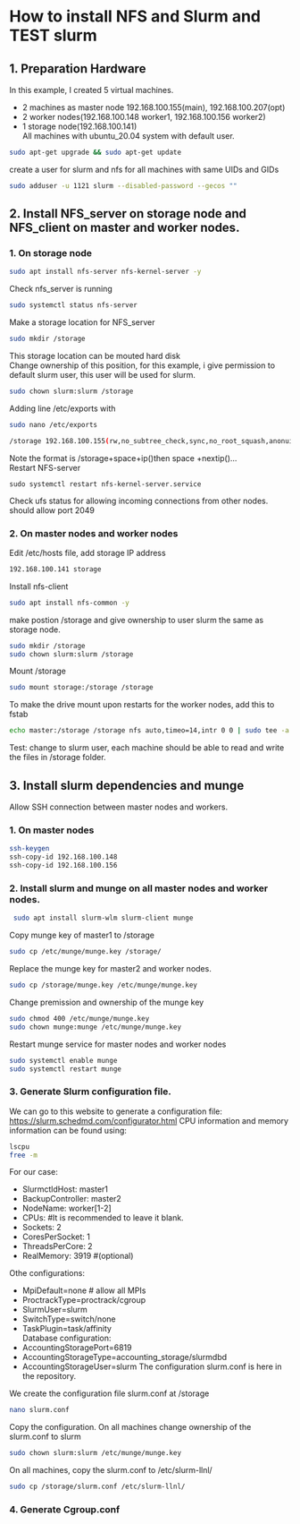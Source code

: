 # How to install NFS and Slurm and TEST slurm

## 1. Preparation Hardware 
In this example, I created 5 virtual machines.
 - 2 machines as master node 192.168.100.155(main), 192.168.100.207(opt) 
- 2 worker nodes(192.168.100.148 worker1, 192.168.100.156 worker2) 
- 1 storage node(192.168.100.141)  
All machines with ubuntu_20.04 system with default user.
```bash
sudo apt-get upgrade && sudo apt-get update
```
create a user for slurm and nfs for all machines with same UIDs and GIDs
```bash
sudo adduser -u 1121 slurm --disabled-password --gecos ""
```

## 2. Install NFS_server on storage node and NFS_client on master and worker nodes. 
###  1. On storage node
```bash
sudo apt install nfs-server nfs-kernel-server -y
```
Check nfs_server is running
```bash
sudo systemctl status nfs-server
```
Make a storage location for NFS_server  
```bash
sudo mkdir /storage
```
This storage location can be mouted hard disk  
Change ownership of this position, for this example, i give permission to default slurm user, this user will be used for slurm.  
```bash
sudo chown slurm:slurm /storage
```
Adding line /etc/exports with 
```bash
sudo nano /etc/exports
```
```bash
/storage 192.168.100.155(rw,no_subtree_check,sync,no_root_squash,anonuid=999999,anongid=999999) 192.168.100.207(rw,no_subtree_check,sync,no_root_squash,anonuid=999999,anongid=999999) 192.168.100.148(rw,no_subtree_check,sync,no_root_squash,anonuid=999999,anongid=999999) 192.168.100.156(rw,no_subtree_check,sync,no_root_squash,anonuid=999999,anongid=999999)
```
Note the format is /storage+space+ip()then space +nextip()...  
Restart NFS-server
```
sudo systemctl restart nfs-kernel-server.service
```
Check ufs status for allowing incoming connections from other nodes. 
should allow port 2049
### 2. On master nodes and worker nodes
Edit /etc/hosts file, add storage IP address
```bash
192.168.100.141 storage
```
Install nfs-client 
```bash
sudo apt install nfs-common -y
```
make postion /storage and give ownership to user slurm the same as storage node.
```bash
sudo mkdir /storage
sudo chown slurm:slurm /storage
```
Mount /storage
```bash
sudo mount storage:/storage /storage
```
To make the drive mount upon restarts for the worker nodes, add this to fstab   
```bash
echo master:/storage /storage nfs auto,timeo=14,intr 0 0 | sudo tee -a /etc/fstab
```
Test: change to slurm user, each machine should be able to read and write the files in /storage folder.

## 3. Install slurm dependencies and munge
Allow SSH connection between master nodes and workers.  
### 1. On master nodes
```bash
ssh-keygen 
ssh-copy-id 192.168.100.148 
ssh-copy-id 192.168.100.156
```
### 2. Install slurm and munge on all master nodes and worker nodes. 
```bash
 sudo apt install slurm-wlm slurm-client munge
``` 
Copy munge key of master1 to /storage 
```bash
sudo cp /etc/munge/munge.key /storage/
```
Replace the munge key for master2 and worker nodes. 
```bash
sudo cp /storage/munge.key /etc/munge/munge.key
```
Change premission and ownership of the munge key
```bash
sudo chmod 400 /etc/munge/munge.key
sudo chown munge:munge /etc/munge/munge.key

```

Restart munge service for master nodes and worker nodes
```bash
sudo systemctl enable munge
sudo systemctl restart munge
```
### 3. Generate Slurm configuration file. 
We can go to this website to generate a configuration file: https://slurm.schedmd.com/configurator.html
CPU information and memory information can be found using:
```bash
lscpu
free -m
```
For our case: 
- SlurmctldHost: master1 
- BackupController: master2
- NodeName: worker[1-2]
- CPUs: #It is recommended to leave it blank.
- Sockets: 2 
- CoresPerSocket: 1
- ThreadsPerCore: 2
- RealMemory: 3919 #(optional)  

Othe configurations:
- MpiDefault=none # allow all MPIs
- ProctrackType=proctrack/cgroup
- SlurmUser=slurm
- SwitchType=switch/none
- TaskPlugin=task/affinity  
Database configuration:
- AccountingStoragePort=6819
- AccountingStorageType=accounting_storage/slurmdbd
- AccountingStorageUser=slurm
The configuration slurm.conf  is here in the repository.

We create the configuration file slurm.conf at /storage

```bash
nano slurm.conf
```
Copy the configuration. On all machines change ownership of the slurm.conf to slurm
```bash
sudo chown slurm:slurm /etc/munge/munge.key
```
On all machines, copy the slurm.conf to /etc/slurm-llnl/
```bash
sudo cp /storage/slurm.conf /etc/slurm-llnl/
```
### 4. Generate Cgroup.conf
